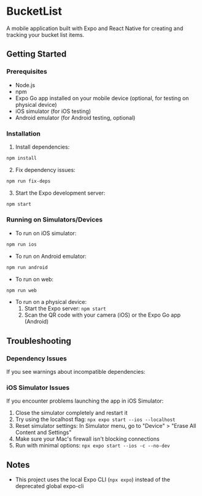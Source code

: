 # BucketList

A mobile application built with Expo and React Native for creating and tracking your bucket list items.

## Getting Started

### Prerequisites

- Node.js
- npm
- Expo Go app installed on your mobile device (optional, for testing on physical device)
- iOS simulator (for iOS testing)
- Android emulator (for Android testing, optional)

### Installation

1. Install dependencies:

```bash
npm install
```

2. Fix dependency issues:

```bash
npm run fix-deps
```

3. Start the Expo development server:

```bash
npm start
```

### Running on Simulators/Devices

- To run on iOS simulator:
```bash
npm run ios
```

- To run on Android emulator:
```bash
npm run android
```

- To run on web:
```bash
npm run web
```

- To run on a physical device:
  1. Start the Expo server: `npm start`
  2. Scan the QR code with your camera (iOS) or the Expo Go app (Android)

## Troubleshooting

### Dependency Issues

If you see warnings about incompatible dependencies:

### iOS Simulator Issues

If you encounter problems launching the app in iOS Simulator:

1. Close the simulator completely and restart it
2. Try using the localhost flag: `npx expo start --ios --localhost`
3. Reset simulator settings: In Simulator menu, go to "Device" > "Erase All Content and Settings"
4. Make sure your Mac's firewall isn't blocking connections
5. Run with minimal options: `npx expo start --ios -c --no-dev`

## Notes

- This project uses the local Expo CLI (`npx expo`) instead of the deprecated global expo-cli